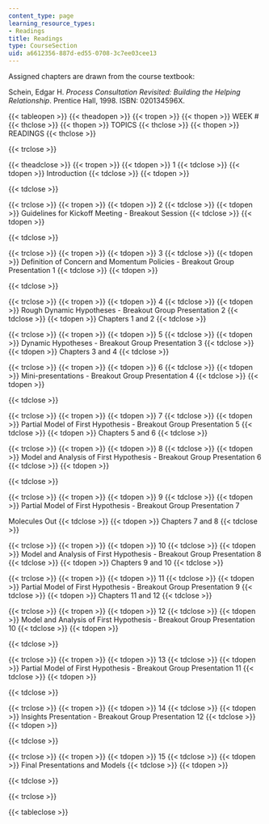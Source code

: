 ```yaml
---
content_type: page
learning_resource_types:
- Readings
title: Readings
type: CourseSection
uid: a6612356-887d-ed55-0708-3c7ee03cee13
---
```


Assigned chapters are drawn from the course textbook:

Schein, Edgar H. _Process Consultation Revisited: Building the Helping Relationship_. Prentice Hall, 1998. ISBN: 020134596X.

{{< tableopen >}}
{{< theadopen >}}
{{< tropen >}}
{{< thopen >}}
WEEK #
{{< thclose >}}
{{< thopen >}}
TOPICS
{{< thclose >}}
{{< thopen >}}
READINGS
{{< thclose >}}

{{< trclose >}}

{{< theadclose >}}
{{< tropen >}}
{{< tdopen >}}
1
{{< tdclose >}}
{{< tdopen >}}
Introduction
{{< tdclose >}}
{{< tdopen >}}

{{< tdclose >}}

{{< trclose >}}
{{< tropen >}}
{{< tdopen >}}
2
{{< tdclose >}}
{{< tdopen >}}
Guidelines for Kickoff Meeting - Breakout Session
{{< tdclose >}}
{{< tdopen >}}

{{< tdclose >}}

{{< trclose >}}
{{< tropen >}}
{{< tdopen >}}
3
{{< tdclose >}}
{{< tdopen >}}
Definition of Concern and Momentum Policies - Breakout Group Presentation 1
{{< tdclose >}}
{{< tdopen >}}

{{< tdclose >}}

{{< trclose >}}
{{< tropen >}}
{{< tdopen >}}
4
{{< tdclose >}}
{{< tdopen >}}
Rough Dynamic Hypotheses - Breakout Group Presentation 2
{{< tdclose >}}
{{< tdopen >}}
Chapters 1 and 2
{{< tdclose >}}

{{< trclose >}}
{{< tropen >}}
{{< tdopen >}}
5
{{< tdclose >}}
{{< tdopen >}}
Dynamic Hypotheses - Breakout Group Presentation 3
{{< tdclose >}}
{{< tdopen >}}
Chapters 3 and 4
{{< tdclose >}}

{{< trclose >}}
{{< tropen >}}
{{< tdopen >}}
6
{{< tdclose >}}
{{< tdopen >}}
Mini-presentations - Breakout Group Presentation 4
{{< tdclose >}}
{{< tdopen >}}

{{< tdclose >}}

{{< trclose >}}
{{< tropen >}}
{{< tdopen >}}
7
{{< tdclose >}}
{{< tdopen >}}
Partial Model of First Hypothesis - Breakout Group Presentation 5
{{< tdclose >}}
{{< tdopen >}}
Chapters 5 and 6
{{< tdclose >}}

{{< trclose >}}
{{< tropen >}}
{{< tdopen >}}
8
{{< tdclose >}}
{{< tdopen >}}
Model and Analysis of First Hypothesis - Breakout Group Presentation 6
{{< tdclose >}}
{{< tdopen >}}

{{< tdclose >}}

{{< trclose >}}
{{< tropen >}}
{{< tdopen >}}
9
{{< tdclose >}}
{{< tdopen >}}
Partial Model of First Hypothesis - Breakout Group Presentation 7  
  
Molecules Out
{{< tdclose >}}
{{< tdopen >}}
Chapters 7 and 8
{{< tdclose >}}

{{< trclose >}}
{{< tropen >}}
{{< tdopen >}}
10
{{< tdclose >}}
{{< tdopen >}}
Model and Analysis of First Hypothesis - Breakout Group Presentation 8
{{< tdclose >}}
{{< tdopen >}}
Chapters 9 and 10
{{< tdclose >}}

{{< trclose >}}
{{< tropen >}}
{{< tdopen >}}
11
{{< tdclose >}}
{{< tdopen >}}
Partial Model of First Hypothesis - Breakout Group Presentation 9
{{< tdclose >}}
{{< tdopen >}}
Chapters 11 and 12
{{< tdclose >}}

{{< trclose >}}
{{< tropen >}}
{{< tdopen >}}
12
{{< tdclose >}}
{{< tdopen >}}
Model and Analysis of First Hypothesis - Breakout Group Presentation 10
{{< tdclose >}}
{{< tdopen >}}

{{< tdclose >}}

{{< trclose >}}
{{< tropen >}}
{{< tdopen >}}
13
{{< tdclose >}}
{{< tdopen >}}
Partial Model of First Hypothesis - Breakout Group Presentation 11
{{< tdclose >}}
{{< tdopen >}}

{{< tdclose >}}

{{< trclose >}}
{{< tropen >}}
{{< tdopen >}}
14
{{< tdclose >}}
{{< tdopen >}}
Insights Presentation - Breakout Group Presentation 12
{{< tdclose >}}
{{< tdopen >}}

{{< tdclose >}}

{{< trclose >}}
{{< tropen >}}
{{< tdopen >}}
15
{{< tdclose >}}
{{< tdopen >}}
Final Presentations and Models
{{< tdclose >}}
{{< tdopen >}}

{{< tdclose >}}

{{< trclose >}}

{{< tableclose >}}